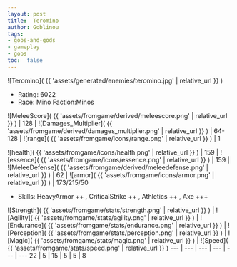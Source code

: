 ```yaml
---
layout: post
title:  Teromino
author: Goblinou
tags:
- gobs-and-gods
- gameplay
- gobs
toc:  false
---
```


![Teromino]( {{ 'assets/generated/enemies/teromino.jpg' | relative_url }} )
- Rating: 6022
- Race: Mino  Faction:Minos

![MeleeScore]( {{ 'assets/fromgame/derived/meleescore.png' | relative_url }} ) | 128 | ![Damages_Multiplier]( {{ 'assets/fromgame/derived/damages_multiplier.png' | relative_url }} ) | 64-128 | ![range]( {{ 'assets/fromgame/icons/range.png' | relative_url }} ) | 1


![health]( {{ 'assets/fromgame/icons/health.png' | relative_url }} ) | 159 | ![essence]( {{ 'assets/fromgame/icons/essence.png' | relative_url }} ) | 159 | ![MeleeDefense]( {{ 'assets/fromgame/derived/meleedefense.png' | relative_url }} ) | 62 | ![armor]( {{ 'assets/fromgame/icons/armor.png' | relative_url }} ) | 173/215/50

* Skills: HeavyArmor ++ , CriticalStrike ++ , Athletics ++ , Axe +++ 

![Strength]( {{ 'assets/fromgame/stats/strength.png' | relative_url }} ) | ![Agility]( {{ 'assets/fromgame/stats/agility.png' | relative_url }} ) | ![Endurance]( {{ 'assets/fromgame/stats/endurance.png' | relative_url }} ) | ![Perception]( {{ 'assets/fromgame/stats/perception.png' | relative_url }} ) | ![Magic]( {{ 'assets/fromgame/stats/magic.png' | relative_url }} ) | ![Speed]( {{ 'assets/fromgame/stats/speed.png' | relative_url }} )
--- | --- | --- | --- | --- | ---
22 | 5 | 15 | 5 | 5 | 8
